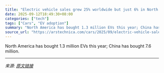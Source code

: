 ```yaml
---
title: "Electric vehicle sales grew 25% worldwide but just 6% in North America"
date: 2025-09-12T18:49:30+08:00
categories: ["tech"]
tags: ["Cars", "EV adoption"]
summary: "North America has bought 1.3 million EVs this year; China has bought 7.6 million."
source_url: "https://arstechnica.com/cars/2025/09/electric-vehicle-sales-grew-25-worldwide-but-just-6-in-north-america/"
---
```


North America has bought 1.3 million EVs this year; China has bought 7.6 million.

---

*来源: [原文链接](https://arstechnica.com/cars/2025/09/electric-vehicle-sales-grew-25-worldwide-but-just-6-in-north-america/)*
